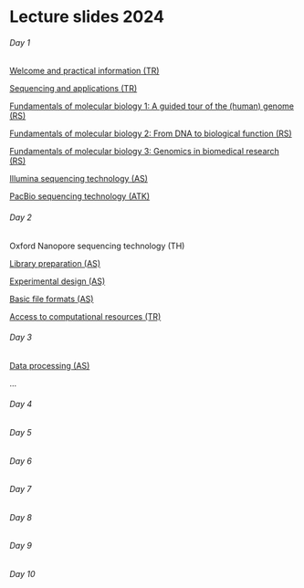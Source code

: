 # Lecture slides 2024


###### Day 1

[Welcome and practical information (TR)](D01T0915-Welcome_and_practical_information-TR-2024.pdf)

[Sequencing and applications (TR)](D01T1315-Sequencing_and_applications-TR-2024.pdf)

[Fundamentals of molecular biology 1: A guided tour of the (human) genome (RS)](D01T0930-20241028_I_GuidedTourOfHumGenome.pdf)

[Fundamentals of molecular biology 2: From DNA to biological function (RS)](D01T0930-20241028_II_FromDNA2BiologicalFunction.pdf)

[Fundamentals of molecular biology 3: Genomics in biomedical research (RS)](D01T0930-20241028_III_GenomicsInBiomedicalResearch.pdf)

[Illumina sequencing technology (AS)](D01T1415-Illumina-AS.pdf)

[PacBio sequencing technology (ATK)](D01T1515-241028_IN_BIOSx000_ATK.pdf)


###### Day 2

Oxford Nanopore sequencing technology (TH)

[Library preparation (AS)](D02T1015-Library-preparation-AS.pdf)

[Experimental design (AS)](D02T1115-Experimental-design-AS.pdf)

[Basic file formats (AS)](D02T1315-Basic-file-formats-AS.pdf)

[Access to computational resources (TR)](D02T1415-Access_to_computational_resources-TR-2024.pdf)


###### Day 3

[Data processing (AS)](D03T0915-Data-processing-AS.pdf)

...

###### Day 4

###### Day 5

###### Day 6

###### Day 7

###### Day 8

###### Day 9

###### Day 10
